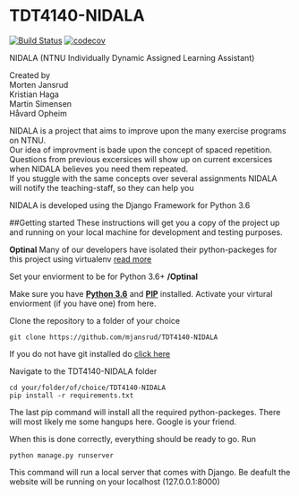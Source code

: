 # TDT4140-NIDALA
[![Build Status](https://travis-ci.org/mjansrud/TDT4140-NIDALA.svg?branch=master)](https://travis-ci.org/mjansrud/TDT4140-NIDALA)
[![codecov](https://codecov.io/gh/mjansrud/TDT4140-NIDALA/branch/master/graph/badge.svg)](https://codecov.io/gh/mjansrud/TDT4140-NIDALA)

NIDALA (NTNU Individually Dynamic Assigned Learning Assistant)

Created by <br />
Morten Jansrud <br />
Kristian Haga <br />
Martin Simensen <br />
Håvard Opheim <br />

NIDALA is a project that aims to improve upon the many exercise programs on NTNU. <br />
Our idea of improvment is bade upon the concept of spaced repetition. <br />
Questions from previous excersices will show up on current excersices when NIDALA believes you need them repeated. <br />
If you stuggle with the same concepts over several assignments NIDALA will notify the teaching-staff, so they can help you <br />

NIDALA is developed using the Django Framework for Python 3.6

##Getting started
These instructions will get you a copy of the project up and running on your local machine for development and testing purposes.

**Optinal**
Many of our developers have isolated their python-packeges for this project using virtualenv [read more](http://docs.python-guide.org/en/latest/dev/virtualenvs/)

Set your enviorment to be for Python 3.6+
**/Optinal**

Make sure you have [**Python 3.6**](https://www.python.org/downloads/) and [**PIP**](http://stackoverflow.com/questions/6587507/how-to-install-pip-with-python-3) installed. Activate your virtural enviorment (if you have one) from here.

Clone the repository to a folder of your choice <br />
```
git clone https://github.com/mjansrud/TDT4140-NIDALA
```
If you do not have git installed do [click here](https://git-scm.com/book/en/v2/Getting-Started-Installing-Git)

Navigate to the TDT4140-NIDALA folder
```
cd your/folder/of/choice/TDT4140-NIDALA
pip install -r requirements.txt

```
The last pip command will install all the required python-packeges. There will most likely me some hangups here. Google is your friend.  

When this is done correctly, everything should be ready to go.
Run
```
python manage.py runserver
```
This command will run a local server that comes with Django. Be deafult the website will be running on your localhost (127.0.0.1:8000)
